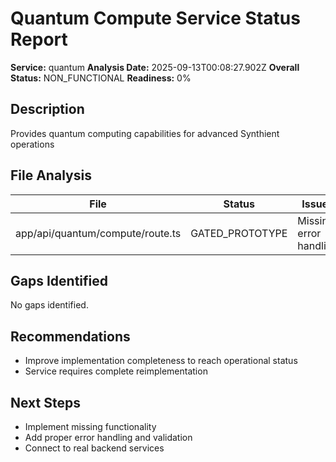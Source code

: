 # Quantum Compute Service Status Report

**Service:** quantum
**Analysis Date:** 2025-09-13T00:08:27.902Z
**Overall Status:** NON_FUNCTIONAL
**Readiness:** 0%

## Description

Provides quantum computing capabilities for advanced Synthient operations

## File Analysis

| File | Status | Issues |
|------|--------|--------|
| app/api/quantum/compute/route.ts | GATED_PROTOTYPE | Missing error handling |

## Gaps Identified

No gaps identified.

## Recommendations

- Improve implementation completeness to reach operational status
- Service requires complete reimplementation

## Next Steps

- Implement missing functionality
- Add proper error handling and validation
- Connect to real backend services

